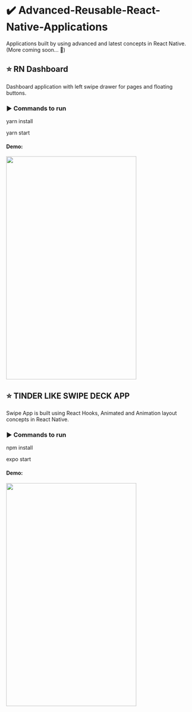 # :heavy_check_mark: Advanced-Reusable-React-Native-Applications
Applications built by using advanced and latest concepts in React Native. (More coming soon... :100:)

## :star: RN Dashboard

Dashboard application with left swipe drawer for pages and floating buttons.

### :arrow_forward: Commands to run

yarn install

yarn start

#### Demo:

<img src="https://user-images.githubusercontent.com/29627276/75948130-9a855980-5e70-11ea-95cd-5385bc1191eb.gif" width="350" height="600" />

## :star: TINDER LIKE SWIPE DECK APP

Swipe App is built using React Hooks, Animated and Animation layout concepts in React Native.

### :arrow_forward: Commands to run

npm install

expo start

#### Demo:

<img src="https://user-images.githubusercontent.com/29627276/62504585-3bbb0d00-b7c7-11e9-96b3-058eb6950edf.gif" width="350" height="600" />
